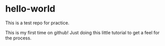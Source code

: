 # hello-world
This is a test repo for practice.

This is my first time on github! Just doing this little tutorial to get a feel for the process.
